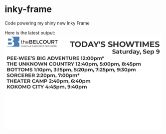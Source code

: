 # inky-frame
Code powering my shiny new Inky Frame

Here is the latest output:
![Image with latest showtimes from the Belcourt Theatre](belcourt/result.jpg)

